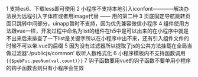 1 支持es6、下载less即可使用
2 小程序不支持本地引入iconfont————解决办法换为远程引入字体库或者用image代替 —— 用的第二种
3 页底固定导航跳转页面只跳转中间部分，uinapp暂时不支持，因为优先兼容微信小程序
4 组件使用方法跟vue一样，开发过程中命名为list的组件在h5中是可以出来的在小程序中就是不出来后来排查了一下list是关键字所以在小程序中出不来，还有引入组件文件的时候不可以带.vue的后缀
5 因为没有过滤器所以提取了js的公共方法挂载在全局当做过滤器‘./publicjs/common’ 收听人数格式化
6 小程序模板内不支持函数调用
	``` {{$pubFuc.peoNum(val.count)}} ```
7 钩子函数要用vue的钩子函数不要单用小程序的钩子函数否则只有小程序会生效


